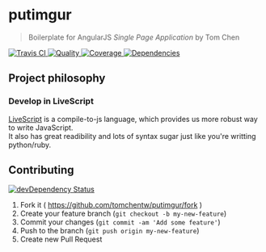 # putimgur
> Boilerplate for AngularJS *Single Page Application* by Tom Chen

[![Travis CI   ](https://img.shields.io/travis/tomchentw/putimgur/master.svg)             ](https://travis-ci.org/tomchentw/putimgur)
[![Quality     ](https://img.shields.io/codeclimate/github/tomchentw/putimgur.svg)        ](https://codeclimate.com/github/tomchentw/putimgur)
[![Coverage    ](https://img.shields.io/coveralls/tomchentw/putimgur.svg)                 ](https://coveralls.io/r/tomchentw/putimgur)
[![Dependencies](https://img.shields.io/gemnasium/tomchentw/putimgur.svg)                 ](https://gemnasium.com/tomchentw/putimgur)


## Project philosophy

### Develop in LiveScript
[LiveScript](http://livescript.net/) is a compile-to-js language, which provides us more robust way to write JavaScript.  
It also has great readibility and lots of syntax sugar just like you're writting python/ruby.


## Contributing

[![devDependency Status](https://david-dm.org/tomchentw/putimgur/dev-status.svg?theme=shields.io)](https://david-dm.org/tomchentw/putimgur#info=devDependencies)

1. Fork it ( https://github.com/tomchentw/putimgur/fork )
2. Create your feature branch (`git checkout -b my-new-feature`)
3. Commit your changes (`git commit -am 'Add some feature'`)
4. Push to the branch (`git push origin my-new-feature`)
5. Create new Pull Request